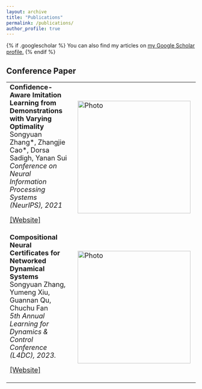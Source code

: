 ```yaml
---
layout: archive
title: "Publications"
permalink: /publications/
author_profile: true
---
```


{% if .googlescholar %}
  You can also find my articles on <u><a href="{{.googlescholar}}">my Google Scholar profile</a>.</u>
{% endif %}

## Conference Paper

<style>
    .btn {
        background-color: #005395;
        border: none;
        color: white;
        padding: 0px 8px;
        font-size: 14px;
        cursor: ;
        border-radius: 30%;
	}
    .fa {
        display: inline-block;
        font: normal normal normal 14px/1 FontAwesome;
            font-size: 14px;
        font-size: inherit;
        text-rendering: auto;
        -webkit-font-smoothing: antialiased;
        -moz-osx-font-smoothing: grayscale;
	}
    .fa-code:before {
 		content:"\f121"
	}
    table {
        border: none;
    }
    td,tr {
        border: none;
        font-size: 18px;
    }
</style>
<table style="width:100%" cellspacing="0" border="0">
<tbody>
    <tr>
        <td>
            <b>
            Confidence-Aware Imitation Learning from Demonstrations with Varying Optimality
            </b>
            <br>
                Songyuan Zhang*, Zhangjie Cao*, Dorsa Sadigh, Yanan Sui
            <br>
            <i>
                Conference on Neural Information Processing Systems (NeurIPS), 2021
            </i>
            <p>
                <a href="https://sites.google.com/view/cail/">
                    [Website]
                </a>
            </p>
        </td>
        <td>
            <img src="https://syzhang092218-source.github.io/files/cail.png?raw=true" alt="Photo" style="width: 300px;" hspace="5" vspace="0" align="center"/>
        </td>
    </tr>
    <tr>
        <td>
            <b>
                Compositional Neural Certificates for Networked Dynamical Systems
            </b>
            <br>
                Songyuan Zhang, Yumeng Xiu, Guannan Qu, Chuchu Fan
            <br>
            <i>
                5th Annual Learning for Dynamics & Control Conference (L4DC), 2023.
            </i>
            <p>
                <a href="https://mit-realm.github.io/neuriss-website/">
                    [Website]
                </a>
            </p>
        </td>
        <td>
            <img src="https://syzhang092218-source.github.io/files/neuriss.png?raw=true" alt="Photo" style="width: 300px;" hspace="5" vspace="0" align="center"/> 
        </td>
    </tr>
</tbody>
<table>


<!-- <p>
  <img src="https://syzhang092218-source.github.io/files/cail.png?raw=true" alt="Photo" style="width: 300px;" hspace="5" vspace="0" align="right"/> 
    <b>
        Confidence-Aware Imitation Learning from Demonstrations with Varying Optimality
    </b>
    <br>
    	Songyuan Zhang*, Zhangjie Cao*, Dorsa Sadigh, Yanan Sui
    <br>
    <i>
        Conference on Neural Information Processing Systems (NeurIPS), 2021
    </i>
    <p>
	<a href="https://sites.google.com/view/cail/">
    	    [Website]
    	</a>
    </p>
</p>
<p>
  <img src="https://syzhang092218-source.github.io/files/neuriss.png?raw=true" alt="Photo" style="width: 300px;" hspace="5" vspace="5" align="right"/> 
    <b>
        Compositional Neural Certificates for Networked Dynamical Systems
    </b>
    <br>
    	Songyuan Zhang, Yumeng Xiu, Guannan Qu, Chuchu Fan
    <br>
    <i>
        5th Annual Learning for Dynamics & Control Conference (L4DC), 2023.
    </i>
    <p>
	<a href="https://mit-realm.github.io/neuriss-website/">
    	    [Website]
    	</a>
    </p>
</p> -->


